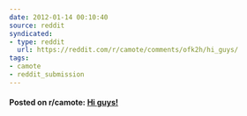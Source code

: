 ```yaml
---
date: 2012-01-14 00:10:40
source: reddit
syndicated:
- type: reddit
  url: https://reddit.com/r/camote/comments/ofk2h/hi_guys/
tags:
- camote
- reddit_submission
---
```


#### Posted on r/camote: [Hi guys!](https://reddit.com/r/camote/comments/ofk2h/hi_guys/)